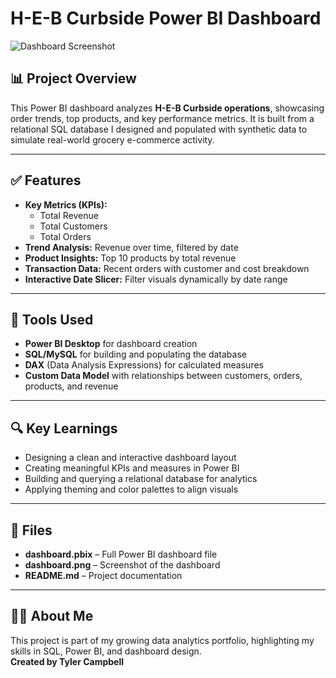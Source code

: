 # H-E-B Curbside Power BI Dashboard

![Dashboard Screenshot](<img width="1311" height="740" alt="Screenshot 2025-08-02 220120" src="https://github.com/user-attachments/assets/47f97f3e-8cf8-42fb-a3d1-d6c6d9b4ee1b" />)

## 📊 Project Overview
This Power BI dashboard analyzes **H-E-B Curbside operations**, showcasing order trends, top products, and key performance metrics. It is built from a relational SQL database I designed and populated with synthetic data to simulate real-world grocery e-commerce activity.

---

## ✅ Features
- **Key Metrics (KPIs):**
  - Total Revenue
  - Total Customers
  - Total Orders
- **Trend Analysis:** Revenue over time, filtered by date
- **Product Insights:** Top 10 products by total revenue
- **Transaction Data:** Recent orders with customer and cost breakdown
- **Interactive Date Slicer:** Filter visuals dynamically by date range

---

## 🧰 Tools Used
- **Power BI Desktop** for dashboard creation
- **SQL/MySQL** for building and populating the database
- **DAX** (Data Analysis Expressions) for calculated measures
- **Custom Data Model** with relationships between customers, orders, products, and revenue

---

## 🔍 Key Learnings
- Designing a clean and interactive dashboard layout
- Creating meaningful KPIs and measures in Power BI
- Building and querying a relational database for analytics
- Applying theming and color palettes to align visuals

---

## 📁 Files
- **dashboard.pbix** – Full Power BI dashboard file
- **dashboard.png** – Screenshot of the dashboard
- **README.md** – Project documentation

---

## 👨‍💻 About Me
This project is part of my growing data analytics portfolio, highlighting my skills in SQL, Power BI, and dashboard design.  
**Created by Tyler Campbell**  
